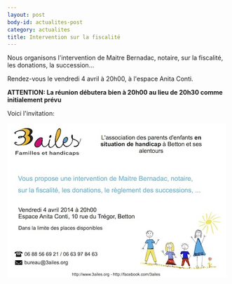 ```yaml
---
layout: post
body-id: actualites-post
category: actualites
title: Intervention sur la fiscalité
---
```


Nous organisons l'intervention de Maitre Bernadac, notaire, sur la fiscalité, les donations, la succession...

Rendez-vous le vendredi 4 avril à 20h00, à l'espace Anita Conti.

<strong>ATTENTION: La réunion débutera bien à 20h00 au lieu de 20h30 comme initialement prévu</strong>

Voici l'invitation:

![Invitation][1]

[1]: /img/reunion/invit-A5-fiscalite.jpg
